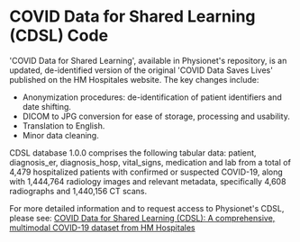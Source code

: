 # COVID Data for Shared Learning (CDSL) Code
'COVID Data for Shared Learning', available in Physionet's repository, is an updated, de-identified version of the original 'COVID Data Saves Lives' published on the HM Hospitales website. The key changes include:
 - Anonymization procedures: de-identification of patient identifiers and date shifting.
 - DICOM to JPG conversion for ease of storage, processing and usability. 
 - Translation to English.
 - Minor data cleaning. 

 CDSL database 1.0.0 comprises the following tabular data: patient, diagnosis_er, diagnosis_hosp, vital_signs, medication and lab from a total of 4,479 hospitalized patients with confirmed or suspected COVID-19, along with 1,444,764 radiology images and relevant metadata, specifically 4,608 radiographs and 1,440,156 CT scans.   

For more detailed information and to request access to Physionet's CDSL, please see: 
[COVID Data for Shared Learning (CDSL): A comprehensive, multimodal COVID-19 dataset from HM Hospitales](https://doi.org/10.13026/85z8-jq92)
